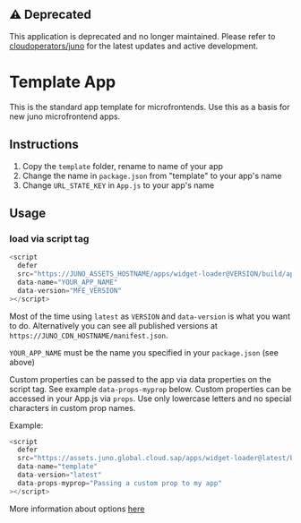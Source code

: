 ## ⚠️ Deprecated

This application is deprecated and no longer maintained. Please refer to [cloudoperators/juno](https://github.com/cloudoperators/juno) for the latest updates and active development.

# Template App

This is the standard app template for microfrontends. Use this as a basis for new juno microfrontend apps.

## Instructions

1. Copy the `template` folder, rename to name of your app
2. Change the name in `package.json` from "template" to your app's name
3. Change `URL_STATE_KEY` in `App.js` to your app's name

## Usage

### load via script tag

```js
<script
  defer
  src="https://JUNO_ASSETS_HOSTNAME/apps/widget-loader@VERSION/build/app.js"
  data-name="YOUR_APP_NAME"
  data-version="MFE_VERSION"
></script>
```

Most of the time using `latest` as `VERSION` and `data-version` is what you want to do. Alternatively you can see all published versions at `https://JUNO_CDN_HOSTNAME/manifest.json`.

`YOUR_APP_NAME` must be the name you specified in your `package.json` (see above)

Custom properties can be passed to the app via data properties on the script tag. See example `data-props-myprop` below. Custom properties can be accessed in your App.js via `props`. Use only lowercase letters and no special characters in custom prop names.

Example:

```js
<script
  defer
  src="https://assets.juno.global.cloud.sap/apps/widget-loader@latest/build/app.js"
  data-name="template"
  data-version="latest"
  data-props-myprop="Passing a custom prop to my app"
></script>
```

More information about options [here](https://github.com/sapcc/juno/blob/main/apps/widget-loader/README.md)
